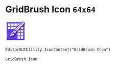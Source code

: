 # GridBrush Icon `64x64`
<img src="/img/GridBrush%20Icon.png" width=64 height=64>

``` CSharp
EditorGUIUtility.IconContent("GridBrush Icon")
```
```
GridBrush Icon
```
